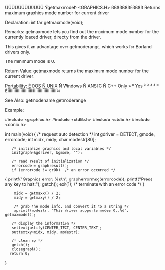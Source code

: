  ÜÜÜÜÜÜÜÜÜÜÜÜ
 ÝgetmaxmodeÞ                    <GRAPHICS.H>
 ßßßßßßßßßßßß
 Returns maximum graphics mode number for current driver

 Declaration:  int far getmaxmode(void);

 Remarks:
getmaxmode lets you find out the maximum mode number for the currently
loaded driver, directly from the driver.

This gives it an advantage over getmoderange, which works for Borland
drivers only.

The minimum mode is 0.

 Return Value:
getmaxmode returns the maximum mode number for the current driver.

 Portability:
 É DOS Ñ UNIX Ñ Windows Ñ ANSI C Ñ C++ Only »
 º Yes ³      ³         ³        ³          º
 ÈÍÍÍÍÍÏÍÍÍÍÍÍÏÍÍÍÍÍÍÍÍÍÏÍÍÍÍÍÍÍÍÏÍÍÍÍÍÍÍÍÍÍ¼

 See Also:
  getmodename    getmoderange

 Example:

  #include <graphics.h>
 #include <stdlib.h>
 #include <stdio.h>
 #include <conio.h>

 int main(void)
 {
        /* request auto detection */
        int gdriver = DETECT, gmode, errorcode;
        int midx, midy;
        char modestr[80];

       /* initialize graphics and local variables */
       initgraph(&gdriver, &gmode, "");

       /* read result of initialization */
       errorcode = graphresult();
       if (errorcode != grOk)  /* an error occurred */
{
           printf("Graphics error: %s\n", grapherrormsg(errorcode));
           printf("Press any key to halt:");
           getch();
           exit(1); /* terminate with an error code */
        }

        midx = getmaxx() / 2;
        midy = getmaxy() / 2;

        /* grab the mode info. and convert it to a string */
        sprintf(modestr, "This driver supports modes 0..%d", getmaxmode());

       /* display the information */
       settextjustify(CENTER_TEXT, CENTER_TEXT);
       outtextxy(midx, midy, modestr);

       /* clean up */
       getch();
       closegraph();
      return 0;
 }

